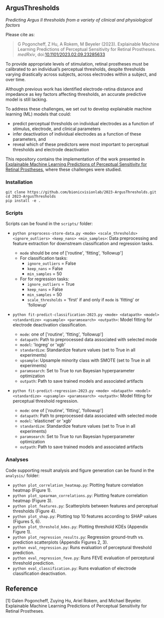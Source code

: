 ## ArgusThresholds

*Predicting Argus II thresholds from a variety of clinical and physiological factors*

Please cite as:

> G Pogoncheff, Z Hu, A Rokem, M Beyeler (2023). Explainable Machine Learning Predictions of Perceptual Sensitivity for Retinal Prostheses. *medRxiv*, doi:[10.1101/2023.02.09.23285633](https://doi.org/10.1101/2023.02.09.23285633)


To provide appropriate levels of stimulation, retinal prostheses must be calibrated to an individual’s
perceptual thresholds, despite thresholds varying drastically across subjects, across electrodes within a subject, and over time. 

Although previous work has identified electrode-retina distance and impedance as key factors affecting thresholds, an accurate predictive model is still lacking.

To address these challenges, we set out to develop explainable machine learning (ML) models that could:
- predict perceptual thresholds on individual electrodes as a function of stimulus, electrode, and clinical parameters
- infer deactivation of individual electrodes as a function of these parameters, and
- reveal which of these predictors were most important to perceptual thresholds and electrode deactivation

This repository contains the implementation of the work presented in [Explainable Machine Learning Predictions of
Perceptual Sensitivity for Retinal Prostheses](https://github.com/bionicvisionlab/2023-ArgusThresholds), where these challenges were studied.



### Installation

```
git clone https://github.com/bionicvisionlab/2023-ArgusThresholds.git
cd 2023-ArgusThresholds
pip install -e .
```

### Scripts

Scripts can be found in the `scripts/` folder:

* `python preprocess-store-data.py <mode> <scale_thresholds> <ignore_outliers> <keep_nans> <min_samples>`: Data preprocessing and feature extraction for downstream classification and regression tasks.
   * `mode` should be one of ['routine', 'fitting', 'followup']
   * For classification tasks: 
      * `ignore_outliers` = False
      * `keep_nans` = False
      * `min_samples` = 50
   * For for regression tasks:
      * `ignore_outliers` = True
      * `keep_nans` = False
      * `min_samples` = 50
      * `scale_thresholds` = 'first' if and only if `mode` is 'fitting' or 'followup'
   
* `python fit-predict-classification-2023.py <mode> <datapath> <model> <standardize> <upsample> <paramsearch> <outpath>`: Model fitting for electrode deactivation classification.
   * `mode`: one of ['routine', 'fitting', 'followup']
   * `datapath`: Path to preprocessed data associated with selected mode
   * `model`: 'logreg' or 'xgb'
   * `standardize`: Standardize feature values (set to True in all experiments)
   * `upsample`: Upsample minority class with SMOTE (set to True in all experiments)
   * `paramsearch`: Set to True to run Bayesian hyperparameter optimization
   * `outpath`: Path to save trained models and associated artifacts
   
* `python fit-predict-regression-2023.py <mode> <datapath> <model> <standardize> <upsample> <paramsearch> <outpath>`: Model fitting for perceptual threshold regression.
   * `mode`: one of ['routine', 'fitting', 'followup']
   * `datapath`: Path to preprocessed data associated with selected mode
   * `model`: 'elasticnet' or 'xgb'
   * `standardize`: Standardize feature values (set to True in all experiments)
   * `paramsearch`: Set to True to run Bayesian hyperparameter optimization
   * `outpath`: Path to save trained models and associated artifacts

### Analyses

Code supporting result analysis and figure generation can be found in the `analysis/` folder:

* `python plot_correlation_heatmap.py`: Plotting feature correlation heatmap (Figure 1).
* `python plot_spearman_correlations.py`: Plotting feature correlation heatmap (Figure 3).
* `python plot_features.py`: Scatterplots between features and perceptual thresholds  (Figure 4).
* `python plot_shap.py`: Plotting top 10 features according to SHAP values (Figures 5, 6).
* `python plot_threshold_kdes.py`: Plotting threshold KDEs (Appendix Figure 1).
* `python plot_regression_results.py`: Regression ground-truth vs. prediction scatterplots (Appendix Figures 2, 3).
* `python eval_regression.py`: Runs evaluation of perceptural threshold prediction.
* `python eval_regression_feve.py`: Runs FEVE evaluation of perceptural threshold prediction.
* `python eval_classification.py`: Runs evaluation of electrode classification deactivation.
  
  
## Reference
[1] Galen Pogoncheff, Zuying Hu, Ariel Rokem, and Michael Beyeler.  Explainable Machine Learning Predictions of Perceptual Sensitivity for Retinal Prostheses.
